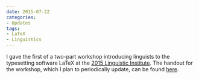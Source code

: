 ```yaml
---
date: 2015-07-22
categories:
- Updates
tags:
- LaTeX
- Linguistics
---
```


I gave the first of a two-part workshop introducing linguists to the typesetting software LaTeX at the <a href="https://lsa2015.uchicago.edu/">2015 Linguistic Institute</a>. The handout for the workshop, which I plan to periodically update, can be found <a href="https://bit.ly/latex-workshop">here</a>.